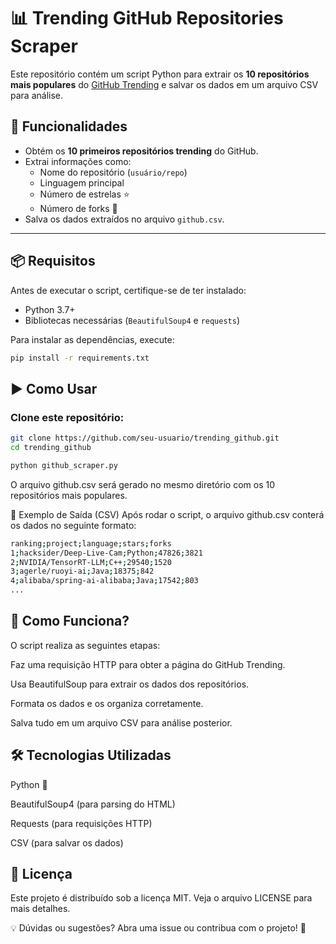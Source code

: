 
# 📊 Trending GitHub Repositories Scraper  

Este repositório contém um script Python para extrair os **10 repositórios mais populares** do [GitHub Trending](https://github.com/trending) e salvar os dados em um arquivo CSV para análise.

## 🚀 Funcionalidades  
- Obtém os **10 primeiros repositórios trending** do GitHub.  
- Extrai informações como:  
  - Nome do repositório (`usuário/repo`)  
  - Linguagem principal  
  - Número de estrelas ⭐  
  - Número de forks 🍴  
- Salva os dados extraídos no arquivo `github.csv`.  

---

## 📦 Requisitos  
Antes de executar o script, certifique-se de ter instalado:  

- Python 3.7+  
- Bibliotecas necessárias (`BeautifulSoup4` e `requests`)  

Para instalar as dependências, execute:  
```bash
pip install -r requirements.txt
```

## ▶️ Como Usar  
### **Clone este repositório:**
```bash
git clone https://github.com/seu-usuario/trending_github.git
cd trending_github
```

```bash
python github_scraper.py
```

O arquivo github.csv será gerado no mesmo diretório com os 10 repositórios mais populares.

📝 Exemplo de Saída (CSV)
Após rodar o script, o arquivo github.csv conterá os dados no seguinte formato:

```bash 
ranking;project;language;stars;forks
1;hacksider/Deep-Live-Cam;Python;47826;3821
2;NVIDIA/TensorRT-LLM;C++;29540;1520
3;agerle/ruoyi-ai;Java;18375;842
4;alibaba/spring-ai-alibaba;Java;17542;803
...
``` 

## 🔧 Como Funciona?
O script realiza as seguintes etapas:

Faz uma requisição HTTP para obter a página do GitHub Trending.

Usa BeautifulSoup para extrair os dados dos repositórios.

Formata os dados e os organiza corretamente.

Salva tudo em um arquivo CSV para análise posterior.


## 🛠️ Tecnologias Utilizadas
Python 🐍

BeautifulSoup4 (para parsing do HTML)

Requests (para requisições HTTP)

CSV (para salvar os dados)

## 📜 Licença
Este projeto é distribuído sob a licença MIT. Veja o arquivo LICENSE para mais detalhes.

💡 Dúvidas ou sugestões? Abra uma issue ou contribua com o projeto! 🚀
